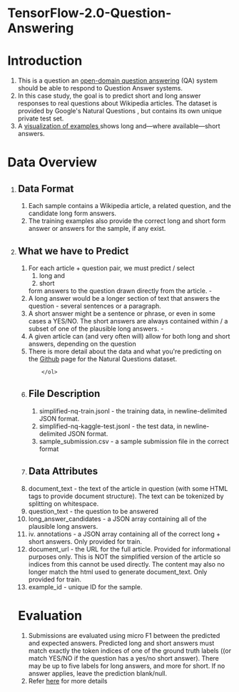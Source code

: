 # TensorFlow-2.0-Question-Answering

# Introduction
<ol>
  <li>This is a question an <a href = "https://en.wikipedia.org/wiki/Question_answering">open-domain question answering</a> (QA) system should be able to respond to Question Answer systems.</li>
  <li>In this case study, the goal is to predict short and long answer responses to real questions about Wikipedia articles. The dataset is provided by <a href"https://ai.google.com/research/NaturalQuestions/dataset">Google's Natural Questions </a>, but contains its own unique private test set. </li>
  <li>A <a href="https://ai.google.com/research/NaturalQuestions/visualization">visualization of examples </a>shows long and—where available—short answers.</li>
</ol>
    
# Data Overview
<ol>
  <li> 
    <h2> Data Format </h2> 
        <ol>
          <li> Each sample contains a Wikipedia article, a related question, and the candidate long form answers. </li>
          <li> The training examples also provide the correct long and short form answer or answers for the sample, if any exist.</li>
        </ol>
  </li>
  <li>	
    <h2> What we have to Predict </h2>
        <ol>
          <li> 
            For each article + question pair, we must predict / select 
              <ol>
                <li> long and </li>
                <li> short </li>
              </ol>
            form answers to the question drawn directly from the article. - 
          </li>
          <li>  A long answer would be a longer section of text that answers the question - several sentences or a paragraph.  </li>
          <li> A short answer might be a sentence or phrase, or even in some cases a YES/NO. The short answers are always contained within / a subset of one of the plausible long answers. -  </li>
          <li> A given article can (and very often will) allow for both long and short answers, depending on the question
          </li>
          <li> There is more detail about the data and what you're predicting on the <a href="https://github.com/google-research-datasets/natural-questions/blob/master/README.md">Github</a> page for the Natural Questions dataset.</li>
          
        </ol> 
      
  </li>
  <li>
    <h2> File Description </h2> 
      <ol>
          <li>	simplified-nq-train.jsonl - the training data, in newline-delimited JSON format. </li>
          <li> simplified-nq-kaggle-test.jsonl - the test data, in newline-delimited JSON format. </li>
          <li> sample_submission.csv - a sample submission file in the correct format</li>
      </ol> 
  </li>

  <li>
  	<h2>Data Attributes</h2>
  		<li> document_text - the text of the article in question (with some HTML tags to provide document structure). The text can be tokenized by splitting on whitespace.</li>
  		<li> question_text - the question to be answered</li>
  		<li> long_answer_candidates - a JSON array containing all of the plausible long answers.</li>
		<li>iv.	annotations - a JSON array containing all of the correct long + short answers. Only provided for train.</li>
		<li> document_url - the URL for the full article. Provided for informational purposes only. This is NOT the simplified version of the article so indices from this cannot be used directly. The content may also no longer match the html used to generate document_text. Only provided for train.</li>
		<li> example_id - unique ID for the sample.</li>

  </li>

</ol>

# Evaluation
<ol>
	<li> Submissions are evaluated using micro F1 between the predicted and expected answers. Predicted long and short answers must match exactly the token indices of one of the ground truth labels ((or match YES/NO if the question has a yes/no short answer). There may be up to five labels for long answers, and more for short. If no answer applies, leave the prediction blank/null.</li>
	<li> Refer <a href = "https://www.kaggle.com/c/tensorflow2-question-answering/overview/evaluation">here</a> for more details </li>

</ol>
